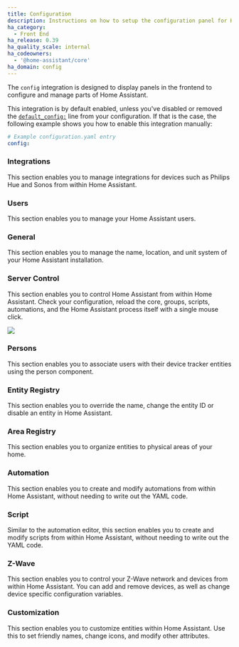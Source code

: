 ```yaml
---
title: Configuration
description: Instructions on how to setup the configuration panel for Home Assistant.
ha_category:
  - Front End
ha_release: 0.39
ha_quality_scale: internal
ha_codeowners:
  - '@home-assistant/core'
ha_domain: config
---
```


The `config` integration is designed to display panels in the frontend to configure and manage parts of Home Assistant.

This integration is by default enabled, unless you've disabled or removed the [`default_config:`](https://www.home-assistant.io/integrations/default_config/) line from your configuration. If that is the case, the following example shows you how to enable this integration manually:

```yaml
# Example configuration.yaml entry
config:
```

### Integrations

This section enables you to manage integrations for devices such as Philips Hue and Sonos from within Home Assistant.

### Users

This section enables you to manage your Home Assistant users.

### General

This section enables you to manage the name, location, and unit system of your Home Assistant installation.

### Server Control

This section enables you to control Home Assistant from within Home Assistant. Check your configuration, reload the core, groups, scripts, automations, and the Home Assistant process itself with a single mouse click.

<p class='img'>
  <img src='{{site_root}}/images/screenshots/server-management.png' />
</p>

### Persons

This section enables you to associate users with their device tracker entities using the person component.

### Entity Registry

This section enables you to override the name, change the entity ID or disable an entity in Home Assistant.

### Area Registry

This section enables you to organize entities to physical areas of your home.

### Automation

This section enables you to create and modify automations from within Home Assistant, without needing to write out the YAML code.

### Script

Similar to the automation editor, this section enables you to create and modify scripts from within Home Assistant, without needing to write out the YAML code.

### Z-Wave

This section enables you to control your Z-Wave network and devices from within Home Assistant. You can add and remove devices, as well as change device specific configuration variables.

### Customization

This section enables you to customize entities within Home Assistant. Use this to set friendly names, change icons, and modify other attributes.

